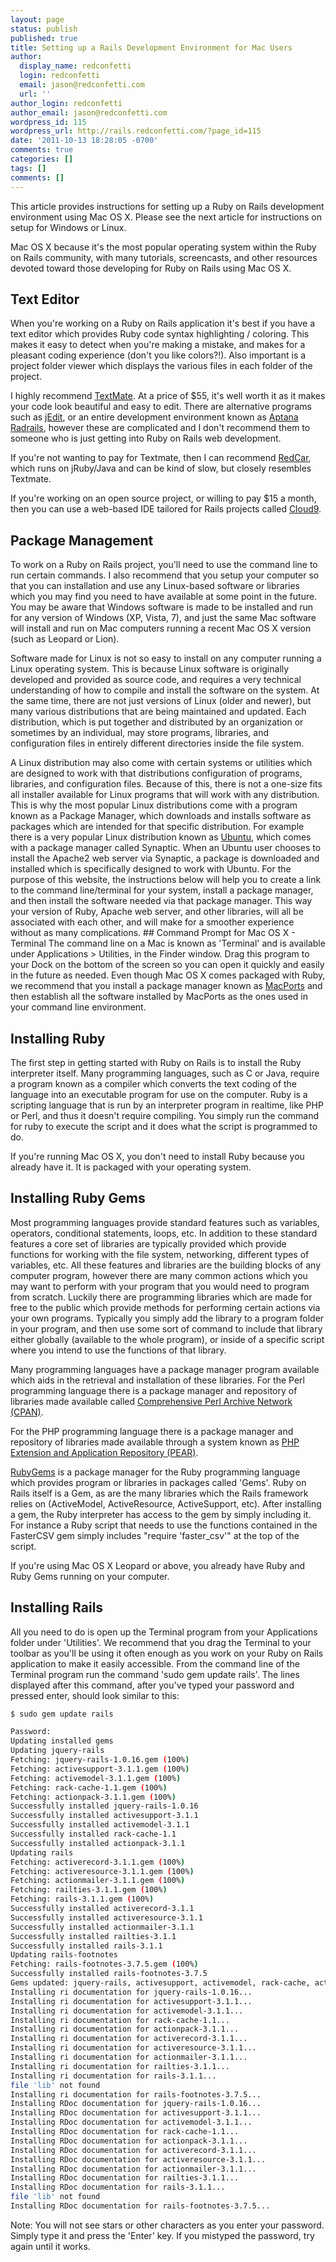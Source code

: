 ```yaml
---
layout: page
status: publish
published: true
title: Setting up a Rails Development Environment for Mac Users
author:
  display_name: redconfetti
  login: redconfetti
  email: jason@redconfetti.com
  url: ''
author_login: redconfetti
author_email: jason@redconfetti.com
wordpress_id: 115
wordpress_url: http://rails.redconfetti.com/?page_id=115
date: '2011-10-13 18:28:05 -0700'
comments: true
categories: []
tags: []
comments: []
---
```


This article provides instructions for setting up a Ruby on Rails development
environment using Mac OS X. Please see the next article for instructions on
setup for Windows or Linux.

Mac OS X because it's the most popular operating system within the Ruby on Rails
community, with many tutorials, screencasts, and other resources devoted toward
those developing for Ruby on Rails using Mac OS X.

## Text Editor

When you're working on a Ruby on Rails application it's best if you have a text
editor which provides Ruby code syntax highlighting / coloring. This makes it
easy to detect when you're making a mistake, and makes for a pleasant coding
experience (don't you like colors?!). Also important is a project folder viewer
which displays the various files in each folder of the project.

I highly recommend [TextMate]. At a price of $55, it's well worth it as it makes
your code look beautiful and easy to edit. There are alternative programs such
as [jEdit], or an entire development environment known as [Aptana Radrails],
however these are complicated and I don't recommend them to someone who is just
getting into Ruby on Rails web development.

If you're not wanting to pay for Textmate, then I can recommend [RedCar], which
runs on jRuby/Java and can be kind of slow, but closely resembles Textmate.

[RedCar]: https://github.com/redcar/redcar

If you're working on an open source project, or willing to pay $15 a month, then
you can use a web-based IDE tailored for Rails projects called
[Cloud9](http://c9.io/).

## Package Management

To work on a Ruby on Rails project, you'll need to use the command line to run
certain commands. I also recommend that you setup your computer so that you can
installation and use any Linux-based software or libraries which you may find
you need to have available at some point in the future. You may be aware that
Windows software is made to be installed and run for any version of Windows (XP,
Vista, 7), and just the same Mac software will install and run on Mac computers
running a recent Mac OS X version (such as Leopard or Lion).

Software made for
Linux is not so easy to install on any computer running a Linux operating
system. This is because Linux software is originally developed and provided as
source code, and requires a very technical understanding of how to compile and
install the software on the system. At the same time, there are not just
versions of Linux (older and newer), but many various distributions that are
being maintained and updated. Each distribution, which is put together and
distributed by an organization or sometimes by an individual, may store
programs, libraries, and configuration files in entirely different directories
inside the file system.

A Linux distribution may also come with certain systems or utilities which are
designed to work with that distributions configuration of programs, libraries,
and configuration files. Because of this, there is not a one-size fits all
installer available for Linux programs that will work with any distribution.
This is why the most popular Linux distributions come with a program known as a
Package Manager, which downloads and installs software as packages which are
intended for that specific distribution. For example there is a very popular
Linux distribution known as [Ubuntu](http://www.ubuntu.com/), which comes with
a package manager called Synaptic. When an Ubuntu user chooses to install the
Apache2 web server via Synaptic, a package is downloaded and installed which is
specifically designed to work with Ubuntu. For the purpose of this website, the
instructions below will help you to create a link to the command line/terminal
for your system, install a package manager, and then install the software needed
via that package manager. This way your version of Ruby, Apache web server, and
other libraries, will all be associated with each other, and will make for a
smoother experience without as many complications. ## Command Prompt for Mac OS
X - Terminal The command line on a Mac is known as 'Terminal' and is available
under Applications > Utilities, in the Finder window. Drag this program to your
Dock on the bottom of the screen so you can open it quickly and easily in the
future as needed. Even though Mac OS X comes packaged with Ruby, we recommend
that you install a package manager known as
[MacPorts](http://www.macports.org/index.php) and then establish all the
software installed by MacPorts as the ones used in your command line
environment.

## Installing Ruby

The first step in getting started with Ruby on Rails is to install the Ruby
interpreter itself. Many programming languages, such as C or Java, require a
program known as a compiler which converts the text coding of the language into
an executable program for use on the computer. Ruby is a scripting language that
is run by an interpreter program in realtime, like PHP or Perl, and thus it
doesn't require compiling. You simply run the command for ruby to execute the
script and it does what the script is programmed to do.

If you're running Mac OS X, you don't need to install Ruby because you already
have it. It is packaged with your operating system.

## Installing Ruby Gems

Most programming languages provide standard features such as variables,
operators, conditional statements, loops, etc. In addition to these standard
features a core set of libraries are typically provided which provide functions
for working with the file system, networking, different types of variables, etc.
All these features and libraries are the building blocks of any computer
program, however there are many common actions which you may want to perform
with your program that you would need to program from scratch. Luckily there are
programming libraries which are made for free to the public which provide
methods for performing certain actions via your own programs. Typically you
simply add the library to a program folder in your program, and then use some
sort of command to include that library either globally (available to the whole
program), or inside of a specific script where you intend to use the functions
of that library.

Many programming languages have a package manager program available which aids
in the retrieval and installation of these libraries. For the Perl programming
language there is a package manager and repository of libraries made available
called [Comprehensive Perl Archive Network (CPAN)].

For the PHP programming language there is a package manager and repository of
libraries made available through a system known as
[PHP Extension and Application Repository (PEAR)].

[RubyGems](http://en.wikipedia.org/wiki/RubyGems) is a package manager for the
Ruby programming language which provides program or libraries in packages
called 'Gems'. Ruby on Rails itself is a Gem, as are the many libraries which
the Rails framework relies on (ActiveModel, ActiveResource, ActiveSupport, etc).
After installing a gem, the Ruby interpreter has access to the gem by simply
including it. For instance a Ruby script that needs to use the functions
contained in the FasterCSV gem simply includes "require 'faster_csv'" at the
top of the script.

If you're using Mac OS X Leopard or above, you already have Ruby and Ruby Gems
running on your computer.

## Installing Rails

All you need to do is open up the Terminal program from your Applications folder
under 'Utilities'. We recommend that you drag the Terminal to your toolbar as
you'll be using it often enough as you work on your Ruby on Rails application
to make it easily accessible. From the command line of the Terminal
program run the command 'sudo gem update rails'. The lines displayed after this
command, after you've typed your password and pressed enter, should look similar
to this:

```bash
$ sudo gem update rails

Password:
Updating installed gems
Updating jquery-rails
Fetching: jquery-rails-1.0.16.gem (100%)
Fetching: activesupport-3.1.1.gem (100%)
Fetching: activemodel-3.1.1.gem (100%)
Fetching: rack-cache-1.1.gem (100%)
Fetching: actionpack-3.1.1.gem (100%)
Successfully installed jquery-rails-1.0.16
Successfully installed activesupport-3.1.1
Successfully installed activemodel-3.1.1
Successfully installed rack-cache-1.1
Successfully installed actionpack-3.1.1
Updating rails
Fetching: activerecord-3.1.1.gem (100%)
Fetching: activeresource-3.1.1.gem (100%)
Fetching: actionmailer-3.1.1.gem (100%)
Fetching: railties-3.1.1.gem (100%)
Fetching: rails-3.1.1.gem (100%)
Successfully installed activerecord-3.1.1
Successfully installed activeresource-3.1.1
Successfully installed actionmailer-3.1.1
Successfully installed railties-3.1.1
Successfully installed rails-3.1.1
Updating rails-footnotes
Fetching: rails-footnotes-3.7.5.gem (100%)
Successfully installed rails-footnotes-3.7.5
Gems updated: jquery-rails, activesupport, activemodel, rack-cache, actionpack, activerecord, activeresource, actionmailer, railties, rails, rails-footnotes
Installing ri documentation for jquery-rails-1.0.16...
Installing ri documentation for activesupport-3.1.1...
Installing ri documentation for activemodel-3.1.1...
Installing ri documentation for rack-cache-1.1...
Installing ri documentation for actionpack-3.1.1...
Installing ri documentation for activerecord-3.1.1...
Installing ri documentation for activeresource-3.1.1...
Installing ri documentation for actionmailer-3.1.1...
Installing ri documentation for railties-3.1.1...
Installing ri documentation for rails-3.1.1...
file 'lib' not found
Installing ri documentation for rails-footnotes-3.7.5...
Installing RDoc documentation for jquery-rails-1.0.16...
Installing RDoc documentation for activesupport-3.1.1...
Installing RDoc documentation for activemodel-3.1.1...
Installing RDoc documentation for rack-cache-1.1...
Installing RDoc documentation for actionpack-3.1.1...
Installing RDoc documentation for activerecord-3.1.1...
Installing RDoc documentation for activeresource-3.1.1...
Installing RDoc documentation for actionmailer-3.1.1...
Installing RDoc documentation for railties-3.1.1...
Installing RDoc documentation for rails-3.1.1...
file 'lib' not found
Installing RDoc documentation for rails-footnotes-3.7.5...
```

Note: You will not see stars or other characters as you enter your password.
Simply type it and press the 'Enter' key. If you mistyped the password, try
again until it works.

[PHP Extension and Application Repository (PEAR)]: http://pear.php.net/
[Comprehensive Perl Archive Network (CPAN)]: http://www.cpan.org/modules/INSTALL.html
[Textmate]: http://macromates.com/
[jEdit]: http://www.jedit.org/
[Aptana Radrails]: http://www.aptana.com/products/radrails/download

